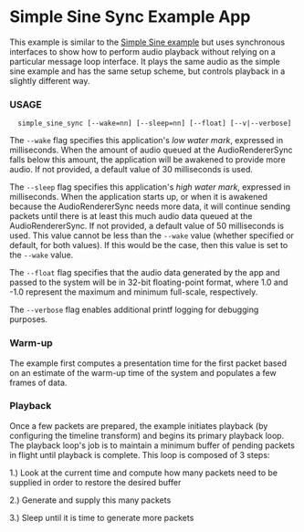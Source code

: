 # Simple Sine Sync Example App

This example is similar to the [Simple Sine example](../simple_sine/README.md)
but uses synchronous interfaces to show how to perform audio playback without
relying on a particular message loop interface. It plays the same audio as
the simple sine example and has the same setup scheme, but controls playback
in a slightly different way.

### USAGE
```
  simple_sine_sync [--wake=nn] [--sleep=nn] [--float] [--v|--verbose]
```
The `--wake` flag specifies this application's _low water mark_, expressed in
milliseconds. When the amount of audio queued at the AudioRendererSync falls below
this amount, the application will be awakened to provide more audio. If not
provided, a default value of 30 milliseconds is used.

The `--sleep` flag specifies this application's _high water mark_, expressed in
milliseconds. When the application starts up, or when it is awakened because the
AudioRendererSync needs more data, it will continue sending packets until there is at
least this much audio data queued at the AudioRendererSync. If not provided, a
default value of 50 milliseconds is used. This value cannot be less than the
`--wake` value (whether specified or default, for both values). If this would be
the case, then this value is set to the `--wake` value.

The `--float` flag specifies that the audio data generated by the app and passed
to the system will be in 32-bit floating-point format, where 1.0 and -1.0
represent the maximum and minimum full-scale, respectively.

The `--verbose` flag enables additional printf logging for debugging purposes.

### Warm-up

The example first computes a presentation time for the first packet based on an
estimate of the warm-up time of the system and populates a few frames of data.

### Playback

Once a few packets are prepared, the example initiates playback (by configuring
the timeline transform) and begins its primary playback loop. The playback
loop's job is to maintain a minimum buffer of pending packets in flight until
playback is complete. This loop is composed of 3 steps:

1.) Look at the current time and compute how many packets need to be supplied in
order to restore the desired buffer

2.) Generate and supply this many packets

3.) Sleep until it is time to generate more packets
